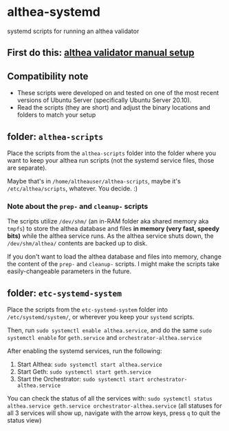 # althea-systemd
systemd scripts for running an althea validator

## First do this: [althea validator manual setup](https://github.com/althea-net/althea-chain/blob/main/docs/althea/althea-testnet-docs/setting-up-a-validator-manual.md)

## Compatibility note
* These scripts were developed on and tested on one of the most recent versions of Ubuntu Server (specifically Ubuntu Server 20.10).
* Read the scripts (they are short) and adjust the binary locations and folders to match your setup

## folder: `althea-scripts`
Place the scripts from the `althea-scripts` folder into the folder where you want to keep your althea run scripts (not the systemd service files, those are separate).

Maybe that's in `/home/altheauser/althea-scripts`, maybe it's `/etc/althea/scripts`, whatever. You decide. :)

### Note about the `prep-` and `cleanup-` scripts
The scripts utilize `/dev/shm/` (an in-RAM folder aka shared memory aka `tmpfs`) to store the althea database and files **in memory (very fast, speedy bits)** while the althea service runs. As the althea service shuts down, the `/dev/shm/althea/` contents are backed up to disk.

If you don't want to load the althea database and files into memory, change the content of the `prep-` and `cleanup-` scripts. I might make the scripts take easily-changeable parameters in the future.

## folder: `etc-systemd-system`
Place the scripts from the `etc-systemd-system` folder into `/etc/systemd/system/`, or wherever you keep your `systemd` scripts.

Then, run `sudo systemctl enable althea.service`, and do the same `sudo systemctl enable` for `geth.service` and `orchestrator-althea.service`

After enabling the systemd services, run the following:

1. Start Althea: `sudo systemctl start althea.service`
1. Start Geth: `sudo systemctl start geth.service`
1. Start the Orchestrator: `sudo systemctl start orchestrator-althea.service`

You can check the status of all the services with: `sudo systemctl status althea.service geth.service orchestrator-althea.service` (all statuses for all 3 services will show up, navigate with the arrow keys, press `q` to quit the status view)